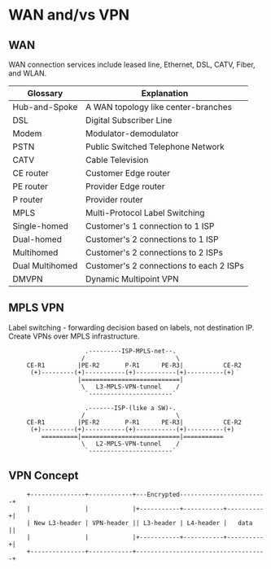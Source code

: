# WAN and/vs VPN
## WAN
WAN connection services include leased line, Ethernet, DSL, CATV, Fiber, and WLAN.

  Glossary         | Explanation
  -----------------|------------
  Hub-and-Spoke    | A WAN topology like center-branches
  DSL              | Digital Subscriber Line
  Modem            | Modulator-demodulator
  PSTN             | Public Switched Telephone Network
  CATV             | Cable Television
  CE router        | Customer Edge router
  PE router        | Provider Edge router
  P router         | Provider router
  MPLS             | Multi-Protocol Label Switching
  Single-homed     | Customer's 1 connection to 1 ISP
  Dual-homed       | Customer's 2 connections to 1 ISP
  Multihomed       | Customer's 2 connections to 2 ISPs
  Dual Multihomed  | Customer's 2 connections to each 2 ISPs
  DMVPN            | Dynamic Multipoint VPN
  
## MPLS VPN
Label switching - forwarding decision based on labels, not destination IP.
Create VPNs over MPLS infrastructure.
```  
                     .---------ISP-MPLS-net--.
                    /                         \
     CE-R1         |PE-R2       P-R1      PE-R3|           CE-R2
      (+)---------(+)-----------(+)-----------(+)----------(+)
                   |===========================|
                    \   L3-MPLS-VPN-tunnel    /
                     `-----------------------`

                     .-------ISP-(like a SW)-.
                    /                         \
     CE-R1         |PE-R2       P-R1      PE-R3|           CE-R2
      (+)---------(+)-----------(+)-----------(+)----------(+)
         ==========|===========================|===========
                    \   L2-MPLS-VPN-tunnel    /
                     `-----------------------`
```

## VPN Concept
```
     +---------------+------------+---Encrypted------------------------+
     |               |            |+-----------+-----------+----------+|
     | New L3-header | VPN-header || L3-header | L4-header |   data   ||
     |               |            |+-----------+-----------+----------+|
     +---------------+------------+------------------------------------+
```
